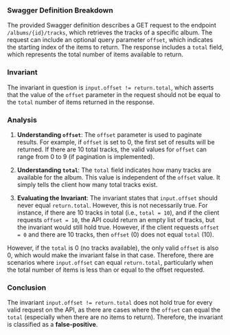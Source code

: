 ### Swagger Definition Breakdown
The provided Swagger definition describes a GET request to the endpoint `/albums/{id}/tracks`, which retrieves the tracks of a specific album. The request can include an optional query parameter `offset`, which indicates the starting index of the items to return. The response includes a `total` field, which represents the total number of items available to return.

### Invariant
The invariant in question is `input.offset != return.total`, which asserts that the value of the `offset` parameter in the request should not be equal to the `total` number of items returned in the response.

### Analysis
1. **Understanding `offset`**: The `offset` parameter is used to paginate results. For example, if `offset` is set to 0, the first set of results will be returned. If there are 10 total tracks, the valid values for `offset` can range from 0 to 9 (if pagination is implemented).

2. **Understanding `total`**: The `total` field indicates how many tracks are available for the album. This value is independent of the `offset` value. It simply tells the client how many total tracks exist.

3. **Evaluating the Invariant**: The invariant states that `input.offset` should never equal `return.total`. However, this is not necessarily true. For instance, if there are 10 tracks in total (i.e., `total = 10`), and if the client requests `offset = 10`, the API could return an empty list of tracks, but the invariant would still hold true. However, if the client requests `offset = 0` and there are 10 tracks, then `offset` (0) does not equal `total` (10). 

However, if the `total` is 0 (no tracks available), the only valid `offset` is also 0, which would make the invariant false in that case. Therefore, there are scenarios where `input.offset` can equal `return.total`, particularly when the total number of items is less than or equal to the offset requested.

### Conclusion
The invariant `input.offset != return.total` does not hold true for every valid request on the API, as there are cases where the `offset` can equal the `total` (especially when there are no items to return). Therefore, the invariant is classified as a **false-positive**.
